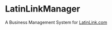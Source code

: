 LatinLinkManager
================

A Business Management System for [LatinLink.com](http://www.latinlink.com/ "Portuguese Medical Translators")
